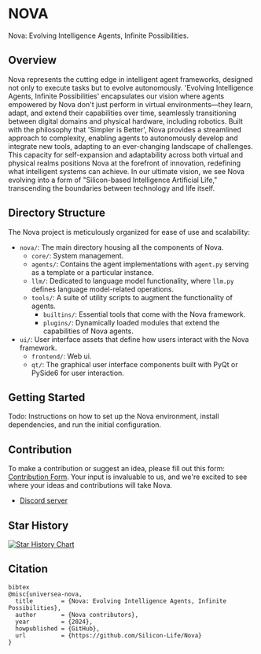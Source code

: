 # NOVA

Nova: Evolving Intelligence Agents, Infinite Possibilities.

## Overview

Nova represents the cutting edge in intelligent agent frameworks, designed not only to execute tasks but to evolve autonomously. 'Evolving Intelligence Agents, Infinite Possibilities' encapsulates our vision where agents empowered by Nova don't just perform in virtual environments—they learn, adapt, and extend their capabilities over time, seamlessly transitioning between digital domains and physical hardware, including robotics. Built with the philosophy that 'Simpler is Better', Nova provides a streamlined approach to complexity, enabling agents to autonomously develop and integrate new tools, adapting to an ever-changing landscape of challenges. This capacity for self-expansion and adaptability across both virtual and physical realms positions Nova at the forefront of innovation, redefining what intelligent systems can achieve. In our ultimate vision, we see Nova evolving into a form of "Silicon-based Intelligence Artificial Life," transcending the boundaries between technology and life itself.



## Directory Structure

The Nova project is meticulously organized for ease of use and scalability:

- `nova/`: The main directory housing all the components of Nova.
  - `core/`: System management.
  - `agents/`: Contains the agent implementations with `agent.py` serving as a template or a particular instance.
  - `llm/`: Dedicated to language model functionality, where `llm.py` defines language model-related operations.
  - `tools/`: A suite of utility scripts to augment the functionality of agents.
    - `builtins/`: Essential tools that come with the Nova framework.
    - `plugins/`: Dynamically loaded modules that extend the capabilities of Nova agents.
- `ui/`: User interface assets that define how users interact with the Nova framework.
  - `frontend/`: Web ui.
  - `qt/`:  The graphical user interface components built with PyQt or PySide6 for user interaction.


## Getting Started

Todo: Instructions on how to set up the Nova environment, install dependencies, and run the initial configuration.

## Contribution

To make a contribution or suggest an idea, please fill out this form: [Contribution Form](https://forms.gle/qQjQejX4YuaQaXfTA). Your input is invaluable to us, and we're excited to see where your ideas and contributions will take Nova.

* [Discord server](https://discord.gg/kz2QkJ6N)


## Star History

[![Star History Chart](https://api.star-history.com/svg?repos=Silicon-Life/Nova&type=Date)](https://star-history.com/#Silicon-Life/Nova&Date)

## Citation
```
bibtex
@misc{universea-nova,
  title        = {Nova: Evolving Intelligence Agents, Infinite Possibilities},
  author       = {Nova contributors},
  year         = {2024},
  howpublished = {GitHub},
  url          = {https://github.com/Silicon-Life/Nova}
}
```